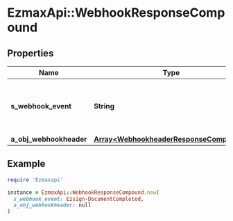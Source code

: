 # EzmaxApi::WebhookResponseCompound

## Properties

| Name | Type | Description | Notes |
| ---- | ---- | ----------- | ----- |
| **s_webhook_event** | **String** | The concatenated string to describe the Webhook event | [optional] |
| **a_obj_webhookheader** | [**Array&lt;WebhookheaderResponseCompound&gt;**](WebhookheaderResponseCompound.md) |  | [optional] |

## Example

```ruby
require 'Ezmaxapi'

instance = EzmaxApi::WebhookResponseCompound.new(
  s_webhook_event: Ezsign-DocumentCompleted,
  a_obj_webhookheader: null
)
```

